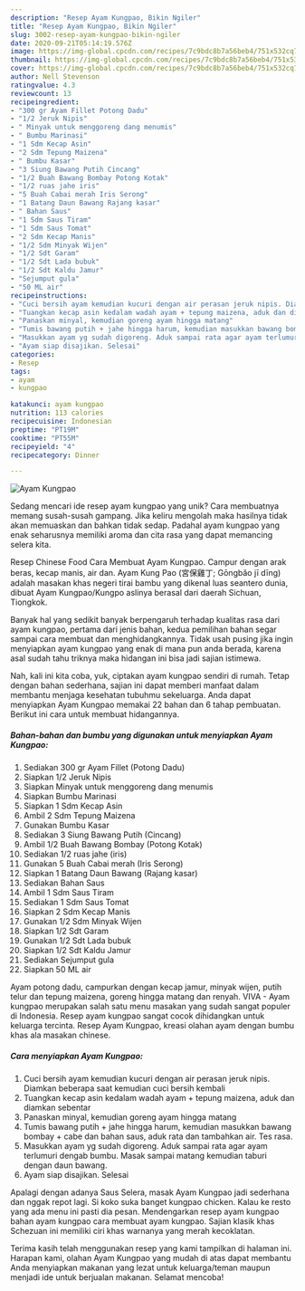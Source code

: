 ```yaml
---
description: "Resep Ayam Kungpao, Bikin Ngiler"
title: "Resep Ayam Kungpao, Bikin Ngiler"
slug: 3002-resep-ayam-kungpao-bikin-ngiler
date: 2020-09-21T05:14:19.576Z
image: https://img-global.cpcdn.com/recipes/7c9bdc8b7a56beb4/751x532cq70/ayam-kungpao-foto-resep-utama.jpg
thumbnail: https://img-global.cpcdn.com/recipes/7c9bdc8b7a56beb4/751x532cq70/ayam-kungpao-foto-resep-utama.jpg
cover: https://img-global.cpcdn.com/recipes/7c9bdc8b7a56beb4/751x532cq70/ayam-kungpao-foto-resep-utama.jpg
author: Nell Stevenson
ratingvalue: 4.3
reviewcount: 13
recipeingredient:
- "300 gr Ayam Fillet Potong Dadu"
- "1/2 Jeruk Nipis"
- " Minyak untuk menggoreng dang menumis"
- " Bumbu Marinasi"
- "1 Sdm Kecap Asin"
- "2 Sdm Tepung Maizena"
- " Bumbu Kasar"
- "3 Siung Bawang Putih Cincang"
- "1/2 Buah Bawang Bombay Potong Kotak"
- "1/2 ruas jahe iris"
- "5 Buah Cabai merah Iris Serong"
- "1 Batang Daun Bawang Rajang kasar"
- " Bahan Saus"
- "1 Sdm Saus Tiram"
- "1 Sdm Saus Tomat"
- "2 Sdm Kecap Manis"
- "1/2 Sdm Minyak Wijen"
- "1/2 Sdt Garam"
- "1/2 Sdt Lada bubuk"
- "1/2 Sdt Kaldu Jamur"
- "Sejumput gula"
- "50 ML air"
recipeinstructions:
- "Cuci bersih ayam kemudian kucuri dengan air perasan jeruk nipis. Diamkan beberapa saat kemudian cuci bersih kembali"
- "Tuangkan kecap asin kedalam wadah ayam + tepung maizena, aduk dan diamkan sebentar"
- "Panaskan minyal, kemudian goreng ayam hingga matang"
- "Tumis bawang putih + jahe hingga harum, kemudian masukkan bawang bombay + cabe dan bahan saus, aduk rata dan tambahkan air. Tes rasa."
- "Masukkan ayam yg sudah digoreng. Aduk sampai rata agar ayam terlumuri dengab bumbu. Masak sampai matang kemudian taburi dengan daun bawang."
- "Ayam siap disajikan. Selesai"
categories:
- Resep
tags:
- ayam
- kungpao

katakunci: ayam kungpao 
nutrition: 113 calories
recipecuisine: Indonesian
preptime: "PT19M"
cooktime: "PT55M"
recipeyield: "4"
recipecategory: Dinner

---
```



![Ayam Kungpao](https://img-global.cpcdn.com/recipes/7c9bdc8b7a56beb4/751x532cq70/ayam-kungpao-foto-resep-utama.jpg)

Sedang mencari ide resep ayam kungpao yang unik? Cara membuatnya memang susah-susah gampang. Jika keliru mengolah maka hasilnya tidak akan memuaskan dan bahkan tidak sedap. Padahal ayam kungpao yang enak seharusnya memiliki aroma dan cita rasa yang dapat memancing selera kita.

Resep Chinese Food Cara Membuat Ayam Kungpao. Campur dengan arak beras, kecap manis, air dan. Ayam Kung Pao (宮保雞丁; Gōngbǎo jī dīng) adalah masakan khas negeri tirai bambu yang dikenal luas seantero dunia, dibuat Ayam Kungpao/Kungpo aslinya berasal dari daerah Sichuan, Tiongkok.

Banyak hal yang sedikit banyak berpengaruh terhadap kualitas rasa dari ayam kungpao, pertama dari jenis bahan, kedua pemilihan bahan segar sampai cara membuat dan menghidangkannya. Tidak usah pusing jika ingin menyiapkan ayam kungpao yang enak di mana pun anda berada, karena asal sudah tahu triknya maka hidangan ini bisa jadi sajian istimewa.


Nah, kali ini kita coba, yuk, ciptakan ayam kungpao sendiri di rumah. Tetap dengan bahan sederhana, sajian ini dapat memberi manfaat dalam membantu menjaga kesehatan tubuhmu sekeluarga. Anda dapat menyiapkan Ayam Kungpao memakai 22 bahan dan 6 tahap pembuatan. Berikut ini cara untuk membuat hidangannya.

<!--inarticleads1-->

##### Bahan-bahan dan bumbu yang digunakan untuk menyiapkan Ayam Kungpao:

1. Sediakan 300 gr Ayam Fillet (Potong Dadu)
1. Siapkan 1/2 Jeruk Nipis
1. Siapkan  Minyak untuk menggoreng dang menumis
1. Siapkan  Bumbu Marinasi
1. Siapkan 1 Sdm Kecap Asin
1. Ambil 2 Sdm Tepung Maizena
1. Gunakan  Bumbu Kasar
1. Sediakan 3 Siung Bawang Putih (Cincang)
1. Ambil 1/2 Buah Bawang Bombay (Potong Kotak)
1. Sediakan 1/2 ruas jahe (iris)
1. Gunakan 5 Buah Cabai merah (Iris Serong)
1. Siapkan 1 Batang Daun Bawang (Rajang kasar)
1. Sediakan  Bahan Saus
1. Ambil 1 Sdm Saus Tiram
1. Sediakan 1 Sdm Saus Tomat
1. Siapkan 2 Sdm Kecap Manis
1. Gunakan 1/2 Sdm Minyak Wijen
1. Siapkan 1/2 Sdt Garam
1. Gunakan 1/2 Sdt Lada bubuk
1. Siapkan 1/2 Sdt Kaldu Jamur
1. Sediakan Sejumput gula
1. Siapkan 50 ML air


Ayam potong dadu, campurkan dengan kecap jamur, minyak wijen, putih telur dan tepung maizena, goreng hingga matang dan renyah. VIVA - Ayam kungpao merupakan salah satu menu masakan yang sudah sangat populer di Indonesia. Resep ayam kungpao sangat cocok dihidangkan untuk keluarga tercinta. Resep Ayam Kungpao, kreasi olahan ayam dengan bumbu khas ala masakan chinese. 

<!--inarticleads2-->

##### Cara menyiapkan Ayam Kungpao:

1. Cuci bersih ayam kemudian kucuri dengan air perasan jeruk nipis. Diamkan beberapa saat kemudian cuci bersih kembali
1. Tuangkan kecap asin kedalam wadah ayam + tepung maizena, aduk dan diamkan sebentar
1. Panaskan minyal, kemudian goreng ayam hingga matang
1. Tumis bawang putih + jahe hingga harum, kemudian masukkan bawang bombay + cabe dan bahan saus, aduk rata dan tambahkan air. Tes rasa.
1. Masukkan ayam yg sudah digoreng. Aduk sampai rata agar ayam terlumuri dengab bumbu. Masak sampai matang kemudian taburi dengan daun bawang.
1. Ayam siap disajikan. Selesai


Apalagi dengan adanya Saus Selera, masak Ayam Kungpao jadi sederhana dan nggak repot lagi. Si koko suka banget kungpao chicken. Kalau ke resto yang ada menu ini pasti dia pesan. Mendengarkan resep ayam kungpao bahan ayam kungpao cara membuat ayam kungpao. Sajian klasik khas Schezuan ini memiliki ciri khas warnanya yang merah kecoklatan. 

Terima kasih telah menggunakan resep yang kami tampilkan di halaman ini. Harapan kami, olahan Ayam Kungpao yang mudah di atas dapat membantu Anda menyiapkan makanan yang lezat untuk keluarga/teman maupun menjadi ide untuk berjualan makanan. Selamat mencoba!
